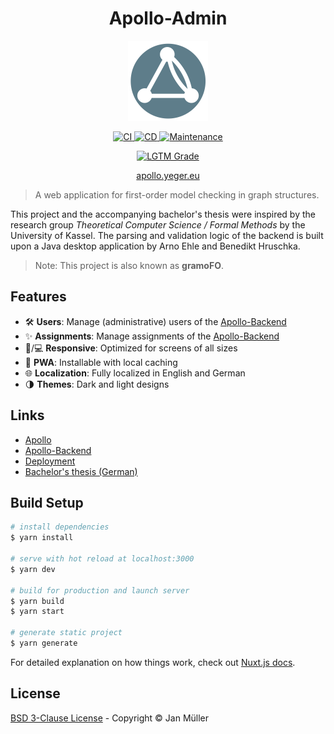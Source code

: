 <h1 align="center">Apollo-Admin</h1>

<p align="center">
  <img src="https://raw.githubusercontent.com/DerYeger/apollo-frontend/master/src/assets/icons/android-chrome-512x512.png" alt="Logo" width="128" height="128">
</p>

<p align="center">
  <a href="https://github.com/DerYeger/apollo-admin/actions/workflows/ci.yml">
    <img alt="CI" src="https://github.com/DerYeger/apollo-admin/actions/workflows/ci.yml/badge.svg?event=push">
  </a>
  <a href="https://github.com/DerYeger/apollo-admin/actions/workflows/cd.yml">
    <img alt="CD" src="https://github.com/DerYeger/apollo-admin/actions/workflows/cd.yml/badge.svg">
  </a>
  <a href="https://github.com/DerYeger/apollo-admin/actions/workflows/maintenance.yml">
    <img alt="Maintenance" src="https://github.com/DerYeger/apollo-admin/actions/workflows/maintenance.yml/badge.svg">
  </a>
</p>

<p align="center">
  <a href="https://lgtm.com/projects/g/DerYeger/apollo-admin">
    <img alt="LGTM Grade" src="https://img.shields.io/lgtm/grade/javascript/github/DerYeger/apollo-admin?logo=lgtm">
  </a>
</p>

<p align="center">
   <a href="https://apollo.yeger.eu/">
    apollo.yeger.eu
  </a>
</p>

> A web application for first-order model checking in graph structures.

This project and the accompanying bachelor's thesis were inspired by the research group *Theoretical Computer Science / Formal Methods* by the University of Kassel.
The parsing and validation logic of the backend is built upon a Java desktop application by Arno Ehle and Benedikt Hruschka.

> Note: This project is also known as **gramoFO**.

## Features

- 🛠 **Users**: Manage (administrative) users of the [Apollo-Backend](https://github.com/DerYeger/apollo-backend)
- ✨ **Assignments**: Manage assignments of the [Apollo-Backend](https://github.com/DerYeger/apollo-backend)
- 📱/💻 **Responsive**: Optimized for screens of all sizes
- 📶 **PWA**: Installable with local caching
- 🌐 **Localization**: Fully localized in English and German
- 🌗 **Themes**: Dark and light designs

## Links

- [Apollo](https://github.com/DerYeger/apollo)
- [Apollo-Backend](https://github.com/DerYeger/apollo-backend)
- [Deployment](https://apollo-admin.yeger.eu/)
- [Bachelor's thesis (German)](https://jan-mueller.at/documents/bachelor-thesis)

## Build Setup

```bash
# install dependencies
$ yarn install

# serve with hot reload at localhost:3000
$ yarn dev

# build for production and launch server
$ yarn build
$ yarn start

# generate static project
$ yarn generate
```

For detailed explanation on how things work, check out [Nuxt.js docs](https://nuxtjs.org).

## License

[BSD 3-Clause License](./LICENSE) - Copyright &copy; Jan Müller
